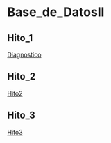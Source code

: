# Base_de_Datosll
## Hito_1
<a  href="https://github.com/QuirogaAndres/Base_de_Datosll/tree/main/Hito%201">Diagnostico</a>
   
## Hito_2
<a  href="https://github.com/QuirogaAndres/Base_de_Datosll/tree/main/Hito%202">Hito2</a>

## Hito_3
<a  href="https://github.com/QuirogaAndres/Base_de_Datosll/tree/main/Hito3">Hito3</a>
